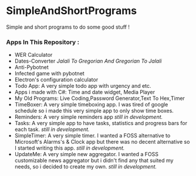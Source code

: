 # SimpleAndShortPrograms
Simple and short programs to do some good stuff !

### Apps In This Repository :
- WER Calculator
- Dates-Converter *Jalali To Gregorian And Gregorian To Jalali*
- Anti-Pybotnet
- Infected game with pybotnet
- Electron's configuration calculator
- Todo App: A very simple todo app with urgency and etc.
- Apps i made with C#: Time and date widget, Media Player
- My Old Programs: Live Coding,Password Generator,Text To Hex,Timer
- TimeBoxer: A very simple timeboxing app. I was tired of google schedule so i made this very simple app to only show time boxes. 
- Reminders: A very simple reminders app *still in development.*
- Tasks: A very simple app to have tasks, statistics and progress bars for each task. *still in development.*
- SimpleTimer: A very simple timer. I wanted a FOSS alternative to Microsoft's Alarms's & Clock app but there was no decent alternative so I started writing this app. *still in development.*
- UpdateMe: A very simple new aggregator. I wanted a FOSS customizable news aggregator but i didn't find any that suited my needs, so i decided to create my own. *still in development.*
